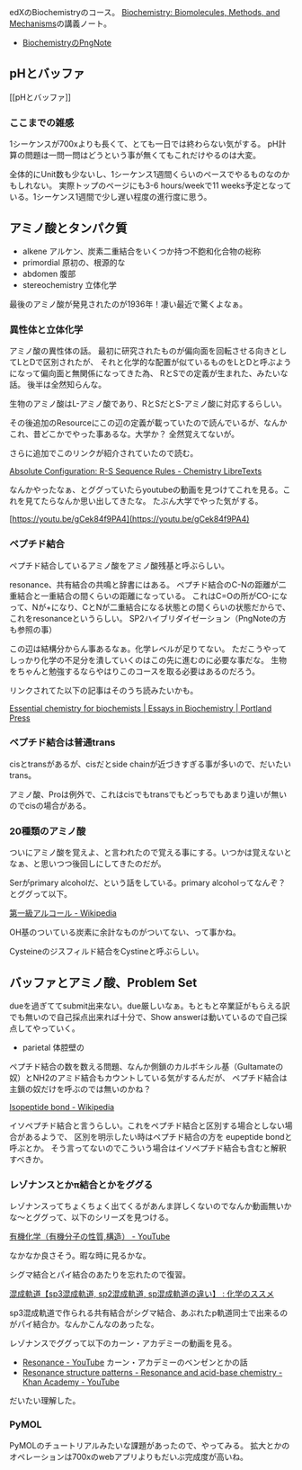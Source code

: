 edXのBiochemistryのコース。
[Biochemistry: Biomolecules, Methods, and Mechanisms](https://www.edx.org/course/biochemistry-biomolecules-methods-and-mechanisms-course-v1mitx705x3t2021)の講義ノート。

- [BiochemistryのPngNote](https://karino2.github.io/ImageGallery/Biochemistry705x.html)


## pHとバッファ

[[pHとバッファ]]

### ここまでの雑感

1シーケンスが700xよりも長くて、とても一日では終わらない気がする。
pH計算の問題は一問一問はどうという事が無くてもこれだけやるのは大変。

全体的にUnit数も少ないし、1シーケンス1週間くらいのペースでやるものなのかもしれない。
実際トップのページにも3-6 hours/weekで11 weeks予定となっている。1シーケンス1週間で少し遅い程度の進行度に思う。

## アミノ酸とタンパク質

- alkene アルケン、炭素二重結合をいくつか持つ不飽和化合物の総称
- primordial 原初の、根源的な
- abdomen 腹部
- stereochemistry 立体化学

最後のアミノ酸が発見されたのが1936年！凄い最近で驚くよなぁ。

### 異性体と立体化学

アミノ酸の異性体の話。
最初に研究されたものが偏向面を回転させる向きとしてLとDで区別されたが、
それと化学的な配置が似ているものをLとDと呼ぶようになって偏向面と無関係になってきた為、
RとSでの定義が生まれた、みたいな話。
後半は全然知らんな。

生物のアミノ酸はL-アミノ酸であり、RとSだとS-アミノ酸に対応するらしい。

その後追加のResourceにこの辺の定義が載っていたので読んでいるが、なんかこれ、昔どこかでやった事あるな。大学か？
全然覚えてないが。

さらに追加でこのリンクが紹介されていたので読む。

[Absolute Configuration: R-S Sequence Rules - Chemistry LibreTexts](https://chem.libretexts.org/Bookshelves/Organic_Chemistry/Supplemental_Modules_%28Organic_Chemistry%29/Chirality/Absolute_Configuration_R-S_Sequence_Rules)

なんかやったなぁ、とググっていたらyoutubeの動画を見つけてこれを見る。これを見てたらなんか思い出してきたな。
たぶん大学でやった気がする。

[https://youtu.be/gCek84f9PA4](https://youtu.be/gCek84f9PA4)

### ペプチド結合

ペプチド結合しているアミノ酸をアミノ酸残基と呼ぶらしい。

resonance、共有結合の共鳴と辞書にはある。
ペプチド結合のC-Nの距離が二重結合と一重結合の間くらいの距離になっている。
これはC=Oの所がCO-になって、Nが+になり、CとNが二重結合になる状態との間くらいの状態だからで、
これをresonanceというらしい。
SP2ハイブリダイゼーション（PngNoteの方も参照の事）

この辺は結構分からん事あるなぁ。化学レベルが足りてない。
ただこうやってしっかり化学の不足分を潰していくのはこの先に進むのに必要な事だな。
生物をちゃんと勉強するならやはりこのコースを取る必要はあるのだろう。

リンクされてた以下の記事はそのうち読みたいかも。

[Essential chemistry for biochemists | Essays in Biochemistry | Portland Press](https://portlandpress.com/essaysbiochem/article/61/4/401/78233/Essential-chemistry-for-biochemists)

### ペプチド結合は普通trans

cisとtransがあるが、cisだとside chainが近づきすぎる事が多いので、だいたいtrans。

アミノ酸、Proは例外で、これはcisでもtransでもどっちでもあまり違いが無いのでcisの場合がある。

### 20種類のアミノ酸

ついにアミノ酸を覚えよ、と言われたので覚える事にする。いつかは覚えないとなぁ、と思いつつ後回しにしてきたのだが。

Serがprimary alcoholだ、という話をしている。primary alcoholってなんぞ？とググって以下。

[第一級アルコール - Wikipedia](https://ja.wikipedia.org/wiki/%E7%AC%AC%E4%B8%80%E7%B4%9A%E3%82%A2%E3%83%AB%E3%82%B3%E3%83%BC%E3%83%AB)

OH基のついている炭素に余計なものがついてない、って事かね。

Cysteineのジスフィルド結合をCystineと呼ぶらしい。

## バッファとアミノ酸、Problem Set

dueを過ぎててsubmit出来ない。due厳しいなぁ。もともと卒業証がもらえる訳でも無いので自己採点出来れば十分で、Show answerは動いているので自己採点してやっていく。

- parietal 体腔壁の

ペプチド結合の数を数える問題、なんか側鎖のカルボキシル基（Gultamateの奴）とNH2のアミド結合もカウントしている気がするんだが、
ペプチド結合は主鎖の奴だけを呼ぶのでは無いのかね？

[Isopeptide bond - Wikipedia](https://en.wikipedia.org/wiki/Isopeptide_bond)

イソペプチド結合と言うらしい。これをペプチド結合と区別する場合としない場合があるようで、
区別を明示したい時はペプチド結合の方を eupeptide bondと呼ぶとか。
そう言ってないのでこういう場合はイソペプチド結合も含むと解釈すべきか。

### レゾナンスとかπ結合とかをググる

レゾナンスってちょくちょく出てくるがあんま詳しくないのでなんか動画無いかな〜とググって、以下のシリーズを見つける。

[有機化学（有機分子の性質,構造） - YouTube](https://www.youtube.com/playlist?list=PLohkf6eG6t1B3_ls2R2jVib0LlNXIUARv)

なかなか良さそう。暇な時に見るかな。

シグマ結合とパイ結合のあたりを忘れたので復習。

[混成軌道【sp3混成軌道, sp2混成軌道, sp混成軌道の違い】 : 化学のススメ](https://chemblogno1.blogspot.com/2019/10/sp-sp3-sp2-sp3.html)

sp3混成軌道で作られる共有結合がシグマ結合、あぶれたp軌道同士で出来るのがパイ結合か。なんかこんなのあったな。

レゾナンスでググって以下のカーン・アカデミーの動画を見る。

- [Resonance - YouTube](https://www.youtube.com/watch?v=6XOm3Km7r30) カーン・アカデミーのベンゼンとかの話
- [Resonance structure patterns - Resonance and acid-base chemistry - Khan Academy - YouTube](https://www.youtube.com/watch?v=UHZHkZ6_H5o)

だいたい理解した。

### PyMOL

PyMOLのチュートリアルみたいな課題があったので、やってみる。
拡大とかのオペレーションは700xのwebアプリよりもだいぶ完成度が高いね。
